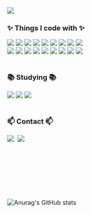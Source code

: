 <img src="https://capsule-render.vercel.app/api?type=transparent&color=auto&height=300&section=header&text=🙌Welcome🙌&desc=YeongUk's%20Github&descSize=45&descAlign=70&descAlignY=75&fontSize=90&animation=fadeIn&fontColor=A9A9F5" />

<!--내용 부분-->
<h3>✨ Things I code with ✨</h3>
<div>
<img src="https://img.shields.io/badge/html5-E34F26?style=for-the-badge&logo=html5&logoColor=white">
<img src="https://img.shields.io/badge/css-1572B6?style=for-the-badge&logo=css3&logoColor=white">
<img src="https://img.shields.io/badge/javascript-F7DF1E?style=for-the-badge&logo=javascript&logoColor=black">
<img src="https://img.shields.io/badge/react-45B8D8?style=for-the-badge&logo=react&logoColor=white">
<img src="https://img.shields.io/badge/mongoDB-47A248?style=for-the-badge&logo=MongoDB&logoColor=white">
<img src="https://img.shields.io/badge/node.js-339933?style=for-the-badge&logo=Node.js&logoColor=white">
<img src="https://img.shields.io/badge/express-000000?style=for-the-badge&logo=express&logoColor=white">
<img src="https://img.shields.io/badge/bootstrap-7952B3?style=for-the-badge&logo=bootstrap&logoColor=white">
<img src="https://img.shields.io/badge/github-181717?style=for-the-badge&logo=github&logoColor=white">
  </div>

<div>
<img src="https://img.shields.io/badge/npm-CB3837?style=for-the-badge&logo=npm&logoColor=white">
<img src="https://img.shields.io/badge/prettier-F7B93E?style=for-the-badge&logo=prettier&logoColor=white">
<img src="https://img.shields.io/badge/webpack-8DD6F9?style=for-the-badge&logo=webpack&logoColor=white">
<img src="https://img.shields.io/badge/heroku-430098?style=for-the-badge&logo=heroku&logoColor=white">
  <img src="https://img.shields.io/badge/styled--components-DB7093?style=for-the-badge&logo=styled-components&logoColor=ffd35b" />
  <img src="https://img.shields.io/badge/css3-1572B6.svg?style=for-the-badge&logo=css3&logoColor=white" />
    <img src="https://img.shields.io/badge/git-F05033.svg?style=for-the-badge&logo=git&logoColor=white" />
  <img src="https://img.shields.io/badge/Notion-F3F3F3.svg?style=for-the-badge&logo=notion&logoColor=black" />
  <img src="https://img.shields.io/badge/figma-F24E1E.svg?style=for-the-badge&logo=figma&logoColor=white" />
</div>

<br>

<h3>📚 Studying 📚</h3>
<div>
  <img src="https://img.shields.io/badge/typescript-007ACC.svg?style=for-the-badge&logo=typescript&logoColor=white" />
    <img src="https://img.shields.io/badge/react Native-45B8D8.svg?style=for-the-badge&logo=react&logoColor=white" />
    <img src="https://img.shields.io/badge/redux-764ABC.svg?style=for-the-badge&logo=redux&logoColor=white" />
</div>

<br>

<h3>📫 Contact 📫</h3>
<div>
  <a href="https://velog.io/@yeonguk0201/posts" style="text-decoration:none">
    <img src="https://img.shields.io/badge/Velog-1EBC8F?style=for-the-badge&logo=velog&logoColor=white" />&nbsp
  </a>
  <a href="mailto:yeonguk0201@gmail.com" style="text-decoration:none">
    <img
      src="https://img.shields.io/badge/yeonguk0201@gmail.com-D14836?style=for-the-badge&logo=gmail&logoColor=white"/>&nbsp
  </a>
</div>

<br><br><br><br><br><br>

![Anurag's GitHub stats](https://github-readme-stats.vercel.app/api?username=yeonguk0201&show_icons=true&theme=radical)

